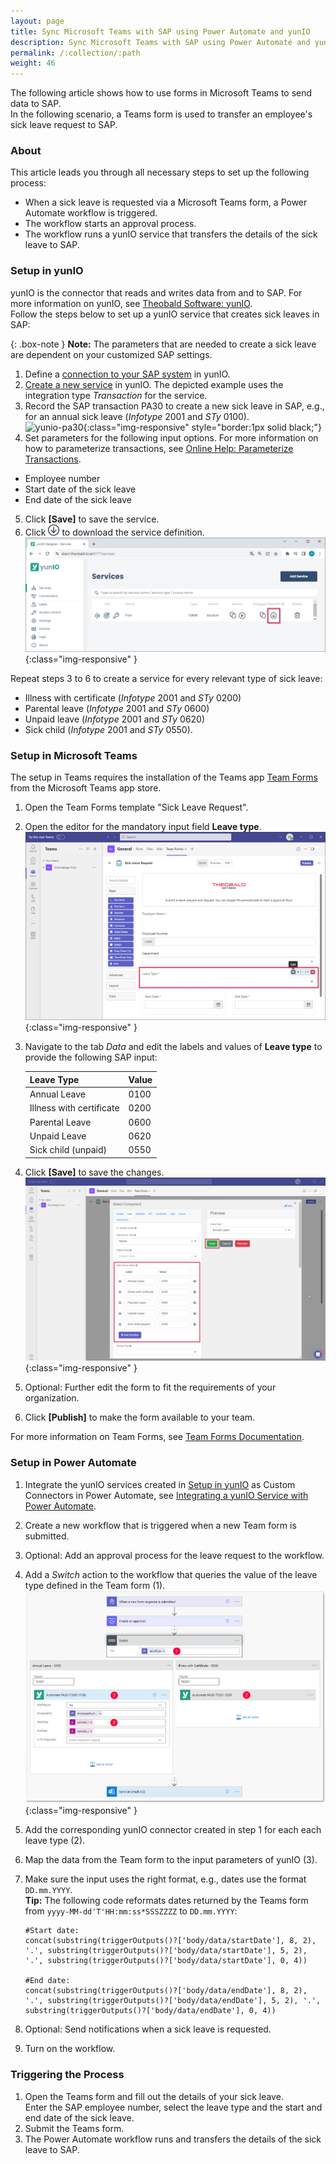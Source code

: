 ```yaml
---
layout: page
title: Sync Microsoft Teams with SAP using Power Automate and yunIO
description: Sync Microsoft Teams with SAP using Power Automate and yunIO
permalink: /:collection/:path
weight: 46
---
```


The following article shows how to use forms in Microsoft Teams to send data to SAP.<br>
In the following scenario, a Teams form is used to transfer an employee's sick leave request to SAP.

### About
This article leads you through all necessary steps to set up the following process:

- When a sick leave is requested via a Microsoft Teams form, a Power Automate workflow is triggered. 
- The workflow starts an approval process.
- The workflow runs a yunIO service that transfers the details of the sick leave to SAP.

### Setup in yunIO

yunIO is the connector that reads and writes data from and to SAP.
For more information on yunIO, see [Theobald Software: yunIO](https://theobald-software.com/en/yunio/).<br>
Follow the steps below to set up a yunIO service that creates sick leaves in SAP:

{: .box-note }
**Note:** The parameters that are needed to create a sick leave are dependent on your customized SAP settings.

1. Define a [connection to your SAP system](https://help.theobald-software.com/en/yunio/sap-connection) in yunIO. 
2. [Create a new service](https://help.theobald-software.com/en/yunio/getting-started#creating-a-service) in yunIO. The depicted example uses the integration type *Transaction* for the service.
3. Record the SAP transaction PA30 to create a new sick leave in SAP, e.g., for an annual sick leave (*Infotype* 2001 and *STy* 0100). <br>
![yunio-pa30](/img/contents/yunio/yunio-pa30.gif){:class="img-responsive" style="border:1px solid black;"}
4. Set parameters for the following input options. For more information on how to parameterize transactions, see [Online Help: Parameterize Transactions](https://help.theobald-software.com/en/yunio/transactions#parameterize-transactions).
- Employee number
- Start date of the sick leave
- End date of the sick leave
5. Click **[Save]** to save the service.
6. Click ![download-file](/img/contents/yunio/download.png) to download the service definition.<br>
![yunio-Services-Function-Download](/img/contents/yunio/yunio-run-services-function-download.png){:class="img-responsive" }

Repeat steps 3 to 6 to create a service for every relevant type of sick leave:
- Illness with certificate (*Infotype* 2001 and *STy* 0200)
- Parental leave (*Infotype* 2001 and *STy* 0600)
- Unpaid leave (*Infotype* 2001 and *STy* 0620) 
- Sick child (*Infotype* 2001 and *STy* 0550).

### Setup in Microsoft Teams

The setup in Teams requires the installation of the Teams app [Team Forms](https://teamforms.app/) from the Microsoft Teams app store.

1. Open the Team Forms template "Sick Leave Request".
2. Open the editor for the mandatory input field **Leave type**.<br>
![teams-form-edit](/img/contents/yunio/teams-form-edit.png){:class="img-responsive" }
3. Navigate to the tab *Data* and edit the labels and values of **Leave type** to provide the following SAP input:

   | Leave Type | Value | 
   | :------ |:--- | 
   | Annual Leave | 0100 | 
   | Illness with certificate | 0200 | 
   | Parental Leave | 0600 | 
   | Unpaid Leave | 0620 | 
   | Sick child (unpaid) | 0550 |
4. Click **[Save]** to save the changes.<br>
![teams-form-leave](/img/contents/yunio/teams-form-leave.png){:class="img-responsive" }
5. Optional: Further edit the form to fit the requirements of your organization.
6. Click **[Publish]** to make the form available to your team.

For more information on Team Forms, see [Team Forms Documentation](https://docs.teamforms.app/).

### Setup in Power Automate

1. Integrate the yunIO services created in [Setup in yunIO](#setup-in-yunio) as Custom Connectors in Power Automate, see [Integrating a yunIO Service with Power Automate](https://kb.theobald-software.com/yunio/integrating-a-yunio-service-with-power-automate#configuring-a-yunio-custom-connector-in-power-automate).
2. Create a new workflow that is triggered when a new Team form is submitted.
3. Optional: Add an approval process for the leave request to the workflow.
5. Add a *Switch* action to the workflow that queries the value of the leave type defined in the Team form (1).<br>
![teams-workflow](/img/contents/yunio/teams-workflow.png){:class="img-responsive" }
6. Add the corresponding yunIO connector created in step 1 for each each leave type (2).<br>
7. Map the data from the Team form to the input parameters of yunIO (3). 
8. Make sure the input uses the right format, e.g., dates use the format `DD.mm.YYYY`.<br>
**Tip:** The following code reformats dates returned by the Teams form from `yyyy-MM-dd'T'HH:mm:ss*SSSZZZZ` to `DD.mm.YYYY`:

	 ```
	 #Start date:
	 concat(substring(triggerOutputs()?['body/data/startDate'], 8, 2), '.', substring(triggerOutputs()?['body/data/startDate'], 5, 2), '.', substring(triggerOutputs()?['body/data/startDate'], 0, 4))
	 
	 #End date:
	 concat(substring(triggerOutputs()?['body/data/endDate'], 8, 2), '.', substring(triggerOutputs()?['body/data/endDate'], 5, 2), '.', substring(triggerOutputs()?['body/data/endDate'], 0, 4))
	 ```
9. Optional: Send notifications when a sick leave is requested. 
10. Turn on the workflow.


### Triggering the Process

1. Open the Teams form and fill out the details of your sick leave.<br>
Enter the SAP employee number, select the leave type and the start and end date of the sick leave.
2. Submit the Teams form.
3. The Power Automate workflow runs and transfers the details of the sick leave to SAP.
